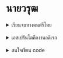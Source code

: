 # นายวรุฒ

<details>
  <summary>เรียนจบทางดนตรีไทย</summary>
  <p>เอกซออู้ ชอบสีซอด้วง ออกงานเป่าขลุ่ย</p>
</details>
<br>
<details>
  <summary>เอสเปรันโตคืองานอดิเรก</summary>
  <p>ภาษาประดิษฐ์ที่ไม่ได้มีกฏแค่ 16 ข้อ</p>
</details>
<br>
<details>
  <summary>สนใจเขียน code</summary>
  <p>ยากมั่ก ๆ</p>
</details>
